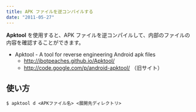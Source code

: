 ```yaml
---
title: APK ファイルを逆コンパイルする
date: "2011-05-27"
---
```


**Apktool** を使用すると、APK ファイルを逆コンパイルして、内部のファイルの内容を確認することができます。

- Apktool - A tool for reverse engineering Android apk files
  - http://ibotpeaches.github.io/Apktool/
  - http://code.google.com/p/android-apktool/ （旧サイト）


使い方
---

```
$ apktool d <APKファイル名> <展開先ディレクトリ>
```

